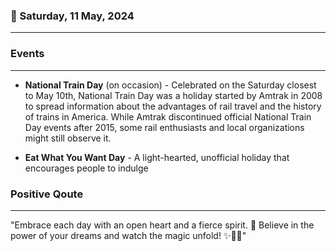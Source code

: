 ### 📅 Saturday, 11 May, 2024
------
### Events
------
- **National Train Day** (on occasion) - Celebrated on the Saturday closest to May 10th, National Train Day was a holiday started by Amtrak in 2008 to spread information about the advantages of rail travel and the history of trains in America. While Amtrak discontinued official National Train Day events after 2015, some rail enthusiasts and local organizations might still observe it.
  
- **Eat What You Want Day** - A light-hearted, unofficial holiday that encourages people to indulge
### Positive Qoute
------
"Embrace each day with an open heart and a fierce spirit. 🌟 Believe in the power of your dreams and watch the magic unfold! ✨💖🚀"
